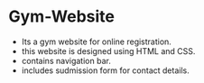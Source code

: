 # Gym-Website

- Its a gym website for online registration.
- this website is designed using HTML and CSS.
- contains navigation bar.
- includes sudmission form for contact details.
